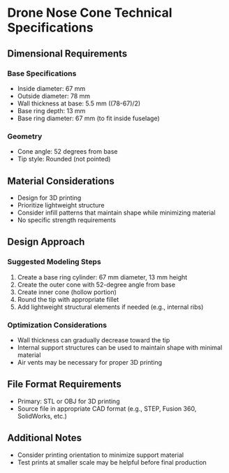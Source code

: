 # Drone Nose Cone Technical Specifications

## Dimensional Requirements

### Base Specifications
- Inside diameter: 67 mm
- Outside diameter: 78 mm
- Wall thickness at base: 5.5 mm ((78-67)/2)
- Base ring depth: 13 mm
- Base ring diameter: 67 mm (to fit inside fuselage)

### Geometry
- Cone angle: 52 degrees from base
- Tip style: Rounded (not pointed)

## Material Considerations
- Design for 3D printing
- Prioritize lightweight structure
- Consider infill patterns that maintain shape while minimizing material
- No specific strength requirements

## Design Approach

### Suggested Modeling Steps
1. Create a base ring cylinder: 67 mm diameter, 13 mm height
2. Create the outer cone with 52-degree angle from base
3. Create inner cone (hollow portion)
4. Round the tip with appropriate fillet
5. Add lightweight structural elements if needed (e.g., internal ribs)

### Optimization Considerations
- Wall thickness can gradually decrease toward the tip
- Internal support structures can be used to maintain shape with minimal material
- Air vents may be necessary for proper 3D printing

## File Format Requirements
- Primary: STL or OBJ for 3D printing
- Source file in appropriate CAD format (e.g., STEP, Fusion 360, SolidWorks, etc.)

## Additional Notes
- Consider printing orientation to minimize support material
- Test prints at smaller scale may be helpful before final production
